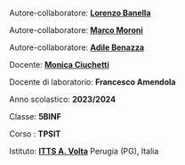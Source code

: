 Autore-collaboratore: **[Lorenzo Banella](https://github.com/lbanella)**

Autore-collaboratore: **[Marco Moroni](https://github.com/MarcoMoro16)**

Autore-collaboratore: **[Adile Benazza](https://github.com/Eidol469)**

Docente:  **[Monica Ciuchetti](https://github.com/mciuchetti)**

Docente di laboratorio:  **Francesco Amendola**

Anno scolastico:  **2023/2024**

Classe: **5BINF** 

Corso : **TPSIT**

Istituto: **[ITTS A. Volta](https://www.avoltapg.edu.it/)** Perugia (PG), Italia
